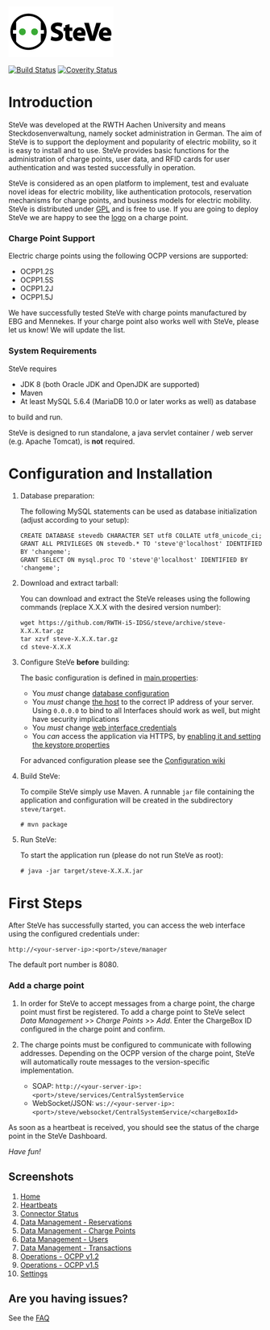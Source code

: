 ![SteVe](src/main/resources/webapp/static/images/logo.png) 

[![Build Status](https://travis-ci.org/RWTH-i5-IDSG/steve.svg)](https://travis-ci.org/RWTH-i5-IDSG/steve)
[![Coverity Status](https://scan.coverity.com/projects/6601/badge.svg)](https://scan.coverity.com/projects/rwth-i5-idsg-steve)


# Introduction

SteVe was developed at the RWTH Aachen University and means Steckdosenverwaltung, namely socket administration in German. The aim of SteVe is to support the deployment and popularity of electric mobility, so it is easy to install and to use. SteVe provides basic functions for the administration of charge points, user data, and RFID cards for user authentication and was tested successfully in operation.

SteVe is considered as an open platform to implement, test and evaluate novel ideas for electric mobility, like authentication protocols, reservation mechanisms for charge points, and business models for electric mobility. SteVe is distributed under [GPL](LICENSE.txt) and is free to use. If you are going to deploy SteVe we are happy to see the [logo](website/logo/managed-by-steve.pdf) on a charge point.

### Charge Point Support

Electric charge points using the following OCPP versions are supported:

* OCPP1.2S
* OCPP1.5S
* OCPP1.2J
* OCPP1.5J

We have successfully tested SteVe with charge points manufactured by EBG and Mennekes. If your charge point also works well with SteVe, please let us know! We will update the list.

### System Requirements

SteVe requires 
* JDK 8 (both Oracle JDK and OpenJDK are supported)
* Maven 
* At least MySQL 5.6.4 (MariaDB 10.0 or later works as well) as database

to build and run. 

SteVe is designed to run standalone, a java servlet container / web server (e.g. Apache Tomcat), is **not** required.

# Configuration and Installation

1. Database preparation:

    The following MySQL statements can be used as database initialization (adjust according to your setup):

    ```
    CREATE DATABASE stevedb CHARACTER SET utf8 COLLATE utf8_unicode_ci;
    GRANT ALL PRIVILEGES ON stevedb.* TO 'steve'@'localhost' IDENTIFIED BY 'changeme';
    GRANT SELECT ON mysql.proc TO 'steve'@'localhost' IDENTIFIED BY 'changeme';
    ```

2. Download and extract tarball:

    You can download and extract the SteVe releases using the following commands (replace X.X.X with the desired version number):
    ```
    wget https://github.com/RWTH-i5-IDSG/steve/archive/steve-X.X.X.tar.gz
    tar xzvf steve-X.X.X.tar.gz
    cd steve-X.X.X
    ```

3. Configure SteVe **before** building:

    The basic configuration is defined in [main.properties](src/main/resources/config/prod/main.properties):
      - You _must_ change [database configuration](src/main/resources/config/prod/main.properties#L3-L7)
      - You _must_ change [the host](src/main/resources/config/prod/main.properties#L16) to the correct IP address of your server. Using `0.0.0.0` to bind to all Interfaces should work as well, but might have security implications
      - You _must_ change [web interface credentials](src/main/resources/config/prod/main.properties#L11-L12)
      - You _can_ access the application via HTTPS, by [enabling it and setting the keystore properties](src/main/resources/config/prod/main.properties#L25-L28)
     
    For advanced configuration please see the [Configuration wiki](https://github.com/RWTH-i5-IDSG/steve/wiki/Configuration)

4. Build SteVe:

    To compile SteVe simply use Maven. A runnable `jar` file containing the application and configuration will be created in the subdirectory `steve/target`.

    ```
    # mvn package
    ```

5. Run SteVe:

    To start the application run (please do not run SteVe as root):

    ```
    # java -jar target/steve-X.X.X.jar
    ```

# First Steps

After SteVe has successfully started, you can access the web interface using the configured credentials under:

    http://<your-server-ip>:<port>/steve/manager
    
The default port number is 8080.

### Add a charge point

1. In order for SteVe to accept messages from a charge point, the charge point must first be registered. To add a charge point to SteVe select *Data Management* >> *Charge Points* >> *Add*. Enter the ChargeBox ID configured in the charge point and confirm.

2. The charge points must be configured to communicate with following addresses. Depending on the OCPP version of the charge point, SteVe will automatically route messages to the version-specific implementation.
    - SOAP: `http://<your-server-ip>:<port>/steve/services/CentralSystemService`
    - WebSocket/JSON: `ws://<your-server-ip>:<port>/steve/websocket/CentralSystemService/<chargeBoxId>`


As soon as a heartbeat is received, you should see the status of the charge point in the SteVe Dashboard.
 
*Have fun!*

Screenshots
-----
1. [Home](website/screenshots/home.png)
2. [Heartbeats](website/screenshots/heartbeats.png)
3. [Connector Status](website/screenshots/connector-status.png)
4. [Data Management - Reservations](website/screenshots/reservations.png)
5. [Data Management - Charge Points](website/screenshots/chargepoints.png)
6. [Data Management - Users](website/screenshots/users.png)
7. [Data Management - Transactions](website/screenshots/transactions.png)
8. [Operations - OCPP v1.2](website/screenshots/ocpp12.png)
9. [Operations - OCPP v1.5](website/screenshots/ocpp15.png)
10. [Settings](website/screenshots/settings.png)

Are you having issues?
-----
See the [FAQ](https://github.com/RWTH-i5-IDSG/steve/wiki/FAQ)

